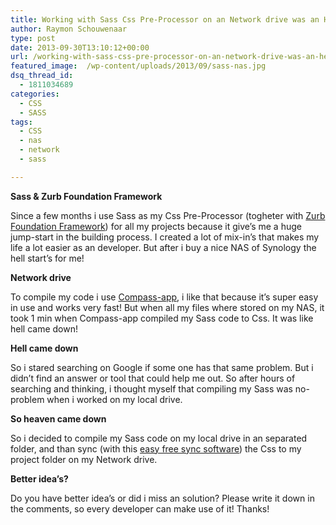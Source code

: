 ```yaml
---
title: Working with Sass Css Pre-Processor on an Network drive was an HELL! Until now!
author: Raymon Schouwenaar
type: post
date: 2013-09-30T13:10:12+00:00
url: /working-with-sass-css-pre-processor-on-an-network-drive-was-an-hell-until-now/
featured_image:  /wp-content/uploads/2013/09/sass-nas.jpg
dsq_thread_id:
  - 1811034689
categories:
  - CSS
  - SASS
tags:
  - CSS
  - nas
  - network
  - sass

---
```

**Sass & Zurb Foundation Framework**

Since a few months i use Sass as my Css Pre-Processor (togheter with <a title="Zurb Foundation Framework Sass" href="http://foundation.zurb.com/docs/sass.html" target="_blank">Zurb Foundation Framework</a>) for all my projects because it give&#8217;s me a huge jump-start in the building process. I created a lot of mix-in&#8217;s that makes my life a lot easier as an developer. But after i buy a nice NAS of Synology the hell start&#8217;s for me!

**Network drive**

To compile my code i use <a href="http://compass.handlino.com/" target="_blank">Compass-app</a>, i like that because it&#8217;s super easy in use and works very fast! But when all my files where stored on my NAS, it took 1 min when Compass-app compiled my Sass code to Css. It was like hell came down!

**Hell came down**

So i stared searching on Google if some one has that same problem. But i didn&#8217;t find an answer or tool that could help me out. So after hours of searching and thinking, i thought myself that compiling my Sass was no-problem when i worked on my local drive.

**So heaven came down**

So i decided to compile my Sass code on my local drive in an separated folder, and than sync (with this <a href="http://synkron.sourceforge.net/" target="_blank">easy free sync software</a>) the Css to my project folder on my Network drive.

**Better idea&#8217;s?**

Do you have better idea&#8217;s or did i miss an solution? Please write it down in the comments, so every developer can make use of it! Thanks!
